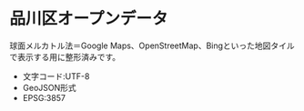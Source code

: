 # 品川区オープンデータ

球面メルカトル法＝Google Maps、OpenStreetMap、Bingといった地図タイルで表示する用に整形済みです。

- 文字コード:UTF-8
- GeoJSON形式
- EPSG:3857
